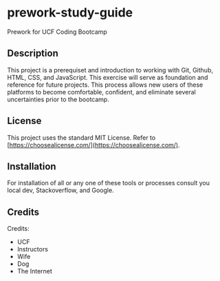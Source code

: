 # prework-study-guide
Prework for UCF Coding Bootcamp

## Description

This project is a prerequiset and introduction to working with Git, Github, HTML, CSS, and JavaScript. This exercise will serve as foundation and reference for future projects. This process allows new users of these platforms to become comfortable, confident, and eliminate several uncertainties prior to the bootcamp. 

## License

This project uses the standard MIT License. Refer to [https://choosealicense.com/](https://choosealicense.com/).

## Installation

For installation of all or any one of these tools or processes consult you local dev, Stackoverflow, and Google.

## Credits

Credits:
- UCF
- Instructors
- Wife
- Dog
- The Internet



